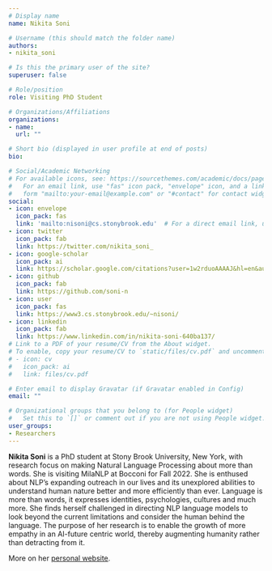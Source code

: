 ```yaml
---
# Display name
name: Nikita Soni

# Username (this should match the folder name)
authors:
- nikita_soni

# Is this the primary user of the site?
superuser: false

# Role/position
role: Visiting PhD Student

# Organizations/Affiliations
organizations:
- name:
  url: ""

# Short bio (displayed in user profile at end of posts)
bio:

# Social/Academic Networking
# For available icons, see: https://sourcethemes.com/academic/docs/page-builder/#icons
#   For an email link, use "fas" icon pack, "envelope" icon, and a link in the
#   form "mailto:your-email@example.com" or "#contact" for contact widget.
social:
- icon: envelope
  icon_pack: fas
  link: 'mailto:nisoni@cs.stonybrook.edu'  # For a direct email link, use "mailto:debora.nozza@unibocconi.it".
- icon: twitter
  icon_pack: fab
  link: https://twitter.com/nikita_soni_
- icon: google-scholar
  icon_pack: ai
  link: https://scholar.google.com/citations?user=1w2rduoAAAAJ&hl=en&authuser=1
- icon: github
  icon_pack: fab
  link: https://github.com/soni-n
- icon: user
  icon_pack: fas
  link: https://www3.cs.stonybrook.edu/~nisoni/
- icon: linkedin
  icon_pack: fab
  link: https://www.linkedin.com/in/nikita-soni-640ba137/
# Link to a PDF of your resume/CV from the About widget.
# To enable, copy your resume/CV to `static/files/cv.pdf` and uncomment the lines below.
# - icon: cv
#   icon_pack: ai
#   link: files/cv.pdf

# Enter email to display Gravatar (if Gravatar enabled in Config)
email: ""

# Organizational groups that you belong to (for People widget)
#   Set this to `[]` or comment out if you are not using People widget.
user_groups:
- Researchers
---
```


**Nikita Soni** is a PhD student at Stony Brook University, New York, with research focus on making Natural Language Processing about more than words. She is visiting MilaNLP at Bocconi for Fall 2022. She is enthused about NLP’s expanding outreach in our lives and its unexplored abilities to understand human nature better and more efficiently than ever. Language is more than words, it expresses identities, psychologies, cultures and much more. She finds herself challenged in directing NLP language models to look beyond the current limitations and consider the human behind the language. The purpose of her research is to enable the growth of more empathy in an AI-future centric world, thereby augmenting humanity rather than detracting from it.

More on her [personal website](https://www3.cs.stonybrook.edu/~nisoni/).
